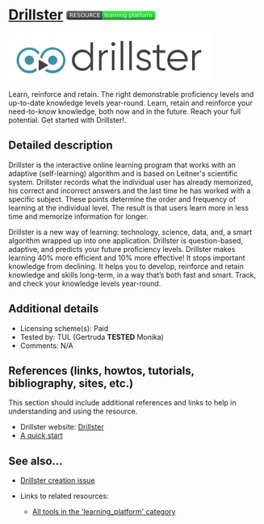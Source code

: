 # [Drillster](https://drillster.com/)  [<img src="images/resource-learning_platform.png" align="bottom">](https://github.com/e-CLOSE/Toolbox/issues?q=label%3A02_RESOURCE+label%3Alearning_platform)

![Drillster Logo](images/drillster.png)

Learn, reinforce and retain. The right demonstrable proficiency levels and up-to-date knowledge levels year-round. Learn, retain and reinforce your need-to-know knowledge, both now and in the future. Reach your full potential. Get started with Drillster!.


## Detailed description

Drillster is the interactive online learning program that works with an adaptive (self-learning) algorithm and is based on Leitner's scientific system. Drillster records what the individual user has already memorized, his correct and incorrect answers and the last time he has worked with a specific subject. These points determine the order and frequency of learning at the individual level. The result is that users learn more in less time and memorize information for longer.

Drillster is a new way of learning: technology, science, data, and, a smart algorithm wrapped up into one application. Drillster is question-based, adaptive, and predicts your future proficiency levels. Drillster makes learning 40% more efficient and 10% more effective! It stops important knowledge from declining. It helps you to develop, reinforce and retain knowledge and skills long-term, in a way that’s both fast and smart. Track, and check your knowledge levels year-round. 


## Additional details

- Licensing scheme(s): Paid
- Tested by: TUL (Gertruda __TESTED__ Monika)
- Comments: N/A


## References (links, howtos, tutorials, bibliography, sites, etc.)

This section should include additional references and links to help in
understanding and using the resource.

- Drillster website: [Drillster](https://drillster.com/)
- [A quick start](https://drillster.com/implementation/)


## See also...

- [Drillster creation issue](https://github.com/e-CLOSE/Toolbox/issues/194)
- Links to related resources:

  - [All tools in the 'learning_platform' category](https://github.com/e-CLOSE/Toolbox/issues?q=label%3A02_RESOURCE+label%3Alearning_platform)
